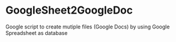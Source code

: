 # GoogleSheet2GoogleDoc
Google script to create mutiple files (Google Docs) by using Google Spreadsheet as database
